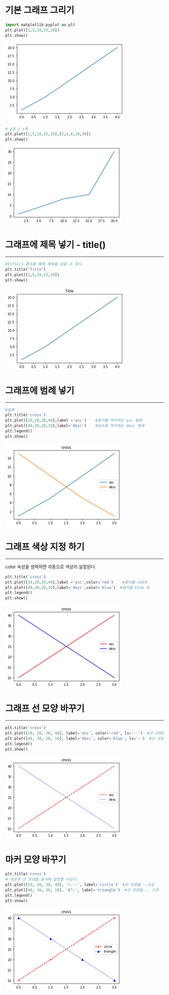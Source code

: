 # 기본 그래프 그리기


```python
import matplotlib.pyplot as plt
plt.plot([1,5,10,15,20])
plt.show()
```


![png](output_1_0.png)



```python
# y축 / x축
plt.plot([1,5,10,15,20],[1,4,8,10,30])
plt.show()
```


![png](output_2_0.png)


# 그래프에 제목 넣기 - title() 
---


```python
#title() 함수를 통해 제목을 넣을 수 있다.
plt.title("Title")  
plt.plot([1,5,10,15,20])
plt.show()
```


![png](output_4_0.png)


# 그래프에 범례 넣기 
---


```python
#범례
plt.title('cross')
plt.plot([10,20,30,40],label ='asc')    #증가를 의미하는 asc 범례
plt.plot([40,30,20,10],label='desc')    #감소를 의미하는 desc 범례
plt.legend()
plt.show()
```


![png](output_6_0.png)


# 그래프 색상 지정 하기
---
color 속성을 생략하면 자동으로 색상이 설정된다.


```python
plt.title('cross')
plt.plot([10,20,30,40],label ='asc',color='red')    #컬러를 red로
plt.plot([40,30,20,10],label='desc',color='blue')  #컬러를 blue 로
plt.legend()
plt.show()
```


![png](output_8_0.png)


# 그래프 선 모양 바꾸기
---



```python
plt.title('cross')
plt.plot([10, 20, 30, 40], label='asc', color='red', ls='--')  #선 모양을 --으로
plt.plot([40, 30, 20, 10], label='desc', color='blue', ls=':')  #선 모양을 .. 으로
plt.legend()
plt.show()
```


![png](output_10_0.png)


# 마커 모양 바꾸기



```python
plt.title('cross')
# 색상과 선 모양을 동시에 설정할 수있다.
plt.plot([10, 20, 30, 40], 'r.--', label='circle')  #선 모양을 --으로
plt.plot([40, 30, 20, 10], 'b^:', label='triangle')  #선 모양을 .. 으로
plt.legend()
plt.show()


```


![png](output_12_0.png)

